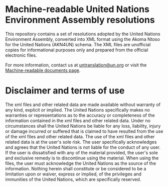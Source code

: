 # Machine-readable United Nations Environment Assembly resolutions
This repository contains a set of resolutions adopted by the United Nations Environment Assembly, converted into XML format using the Akoma Ntoso for the United Nations (AKN4UN) schema.
The XML files are unofficial copies for informational purposes only and prepared from the official electronic files. 

For more information, contact us at untranslation@un.org or visit the [Machine-readable documents page](https://www.un.org/dgacm/en/content/visualizations-and-machine-readability).

# Disclaimer and terms of use
The xml files and other related data are made available without warranty of any kind, explicit or implied. The United Nations specifically makes no warranties or representations as to the accuracy or completeness of the information contained in the xml files and other related data.
Under no circumstances shall the United Nations be liable for any loss, liability, injury or damage incurred or suffered that is claimed to have resulted from the use of the xml files and other related data. The use of the xml files and other related data is at the user's sole risk. The user specifically acknowledges and agrees that the United Nations is not liable for the conduct of any user. If the user is dissatisfied with any of the material provided, the user's sole and exclusive remedy is to discontinue using the material.
When using the files, the user must acknowledge the United Nations as the source of the information. Nothing herein shall constitute or be considered to be a limitation upon or waiver, express or implied, of the privileges and immunities of the United Nations, which are specifically reserved.
